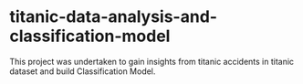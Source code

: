# titanic-data-analysis-and-classification-model
This project was undertaken to gain insights from titanic accidents in titanic dataset and build Classification Model.
